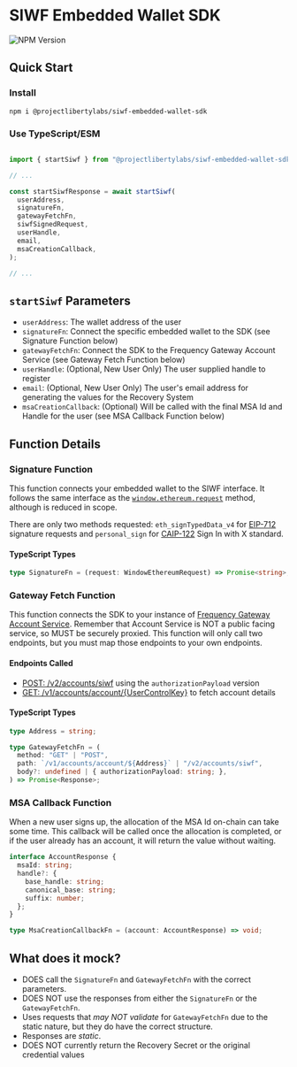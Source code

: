 # SIWF Embedded Wallet SDK

![NPM Version](https://img.shields.io/npm/v/%40projectlibertylabs%2Fsiwf-embedded-wallet-sdk)

## Quick Start

### Install

`npm i @projectlibertylabs/siwf-embedded-wallet-sdk`

### Use TypeScript/ESM

```TypeScript

import { startSiwf } from "@projectlibertylabs/siwf-embedded-wallet-sdk";

// ...

const startSiwfResponse = await startSiwf(
  userAddress,
  signatureFn,
  gatewayFetchFn,
  siwfSignedRequest,
  userHandle,
  email,
  msaCreationCallback,
);

// ...
```

## `startSiwf` Parameters

- `userAddress`: The wallet address of the user
- `signatureFn`: Connect the specific embedded wallet to the SDK (see Signature Function below)
- `gatewayFetchFn`: Connect the SDK to the Frequency Gateway Account Service (see Gateway Fetch Function below)
- `userHandle`: (Optional, New User Only) The user supplied handle to register
- `email`: (Optional, New User Only) The user's email address for generating the values for the Recovery System
- `msaCreationCallback`: (Optional) Will be called with the final MSA Id and Handle for the user (see MSA Callback Function below)


## Function Details

### Signature Function

This function connects your embedded wallet to the SIWF interface. It follows the same interface as the [`window.ethereum.request`](https://docs.metamask.io/wallet/reference/provider-api/#request) method, although is reduced in scope.

There are only two methods requested: `eth_signTypedData_v4` for [EIP-712](https://eips.ethereum.org/EIPS/eip-712) signature requests and `personal_sign` for [CAIP-122](https://chainagnostic.org/CAIPs/caip-122) Sign In with X standard.

#### TypeScript Types
```TypeScript
type SignatureFn = (request: WindowEthereumRequest) => Promise<string>;
```

### Gateway Fetch Function

This function connects the SDK to your instance of [Frequency Gateway Account Service](https://projectlibertylabs.github.io/gateway/Build/AccountService/AccountService.html).
Remember that Account Service is NOT a public facing service, so MUST be securely proxied.
This function will only call two endpoints, but you must map those endpoints to your own endpoints.

#### Endpoints Called
- [POST: /v2/accounts/siwf](https://projectlibertylabs.github.io/gateway/account/#tag/v2accounts/operation/AccountsControllerV2_postSignInWithFrequency) using the `authorizationPayload` version
- [GET: /v1/accounts/account/{UserControlKey}](https://projectlibertylabs.github.io/gateway/account/#tag/v1accounts/operation/AccountsControllerV1_getAccountForAccountId) to fetch account details

#### TypeScript Types

```TypeScript
type Address = string;

type GatewayFetchFn = (
  method: "GET" | "POST",
  path: `/v1/accounts/account/${Address}` | "/v2/accounts/siwf",
  body?: undefined | { authorizationPayload: string; },
) => Promise<Response>;
```

### MSA Callback Function

When a new user signs up, the allocation of the MSA Id on-chain can take some time. This callback will be called once the allocation is completed, or if the user already has an account, it will return the value without waiting.

```TypeScript
interface AccountResponse {
  msaId: string;
  handle?: {
    base_handle: string;
    canonical_base: string;
    suffix: number;
  };
}

type MsaCreationCallbackFn = (account: AccountResponse) => void;
```

## What does it mock?

- DOES call the `SignatureFn` and `GatewayFetchFn` with the correct parameters.
- DOES NOT use the responses from either the `SignatureFn` or the `GatewayFetchFn`.
- Uses requests that _may NOT validate_ for `GatewayFetchFn` due to the static nature, but they do have the correct structure.
- Responses are _static_.
- DOES NOT currently return the Recovery Secret or the original credential values

